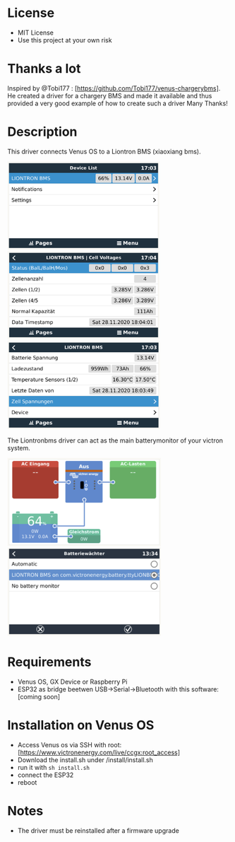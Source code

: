  # License
 - MIT License
 - Use this project at your own risk
# Thanks a lot

Inspired by @Tobi177 : [https://github.com/Tobi177/venus-chargerybms].
He created a driver for a chargery BMS and made it available and thus provided a very good example of how to create such a driver
Many Thanks!

# Description

This driver connects Venus OS to a Liontron BMS (xiaoxiang bms). 

<img src="https://github.com/capptn/venus-liontronbms/blob/Master/img/example1.png" height="200">
<img src="https://github.com/capptn/venus-liontronbms/blob/Master/img/example2.png" height="200">
<img src="https://github.com/capptn/venus-liontronbms/blob/Master/img/example3.png" height="200">


The Liontronbms driver can act as the main batterymonitor of your victron system.

<img src="https://github.com/capptn/venus-liontronbms/blob/Master/img/example4.png" height="200">
<img src="https://github.com/capptn/venus-liontronbms/blob/Master/img/example5.png" height="200">

# Requirements

- Venus OS, GX Device or Raspberry Pi
- ESP32 as bridge beetwen USB->Serial->Bluetooth with this software: [coming soon]

# Installation on Venus OS
- Access Venus os via SSH with root: [https://www.victronenergy.com/live/ccgx:root_access]
- Download the install.sh under /install/install.sh
- run it with `sh install.sh`
- connect the ESP32
- reboot

# Notes
- The driver must be reinstalled after a firmware upgrade
